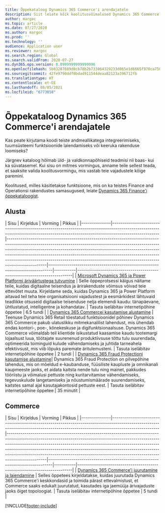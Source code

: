 ```yaml
---
title: Õppekataloog Dynamics 365 Commerce'i arendajatele
description: Siit leiate kõik koolitusvõimalused Dynamics 365 Commerce'i arendajatele.
author: margoc
ms.topic: article
ms.date: 07/27/2020
ms.author: margoc
ms.prod: ''
ms.technology: ''
audience: Application user
ms.reviewer: margoc
ms.search.region: Global
ms.search.validFrom: 2020-07-27
ms.dyn365.ops.version: 8.0999999999999996
ms.openlocfilehash: 5b03287689d0cb78b2b733864329233d065e1d6665f970ca75086ea7a4ae16d5
ms.sourcegitcommit: 42fe9790ddf0bdad911544deaa82123a396712fb
ms.translationtype: HT
ms.contentlocale: et-EE
ms.lasthandoff: 08/05/2021
ms.locfileid: "6773858"
---
```

# <a name="learning-catalog-for-dynamics-365-commerce-developers"></a>Õppekataloog Dynamics 365 Commerce'i arendajatele

Kas peate kirjutama koodi teiste andmeallikatega integreerimiseks, tuumsüsteemi funktsioonide laiendamiseks või keeruka rakenduse loomiseks?

Järgnev kataloog hõlmab üld- ja valdkonnapõhiseid teadmisi nii baas- kui ka süvatasemel. Kui sisu on mitmes vormingus, anname teile sellest teada, et saaksite valida koolitusvormingu, mis vastab teie vajadustele kõige paremini.

Koolitused, milles käsitletakse funktsioone, mis on ka teistes Finance and Operationsi rakendustes samasugused, leiate [Dynamics 365 Finance'i õppekataloogist](../../finance/get-started/learning-catalog-developer.md).

## <a name="get-started"></a>Alusta<a name="get-started"></a>

| Sisu  | Kirjeldus  | Vorming  | Pikkus    |
|---------------|------------------------------------------------------------------------------------------------------------------------------------------------------------------------------------|--------------------------------------------------------------------------------------------------------------------------------------------------------------------------------------------------------------------------------------------------------------------------------------------------------------------------------------------------------------------------------------------------------------------------|--------------------------------------------------------------------------------|-----------|---------------------------------------------------------------------------|
| [Microsoft Dynamics 365 ja Power Platformi äriväärtustega tutvumine](/learn/paths/learn-business-value-of-dynamics-365-and-power-platform/)   | Selle õppeprotsessi käigus näitame teile, kuidas digitaalne teisendus ja ärirakenduste võimsus võivad teie ettevõtet muuta. Kirjeldame seda, kuidas Dynamics 365 ja Power Platform aitavad teil teha teie organisatsiooni vajadustest ja eesmärkidest lähtuvaid teadlikke otsuseid digitaalse teisenduse nelja elemendi kaudu: tänapäevane, ühtlustatud, intelligentne ja kohandatav.                                                                    | Tasuta iseläbitav internetipõhine õppetee | 6.5 tundi |
| [Dynamics 365 Commercei kasutamise alustamine](/learn/paths/get-started-dynamics-365-commerce/)                                                              | Teenuse Dynamics 365 Retail tõestatud funktsioonidel põhinev Dynamics 365 Commerce pakub ulatuslikku mitmekanalilist lahendust, mis ühendab endas kontori-, poe-, kõnekeskuse ja digifunktsionaalsuse. Dynamics 365 Commerce võimaldab teil klientide isikustatud kaasamise kaudu tootemargi lojaalsust luua, töötajate suurenenud produktiivsuse tõttu tulu suurendada, optimeerida toiminguid kulude vähendamiseks ja juhtida tarneahela efektiivsust, mis viib lõpuks paremate äritulemusteni. | Tasuta iseläbitav internetipõhine õppetee | 2 tundi   |
| [Dynamics 365 Fraud Protectioni kasutamise alustamine](/learn/modules/get-started-fraud-protection/)| Dynamics 365 Fraud Protection on pilvepõhine lahendus, mis on mõeldud e-kaubanduse, füüsiliste kaupluste ja omnikanali kaupmeeste jaoks, et aidata kaitsta nende tulu ning mainet, pakkudes tööriistu ja võimalusi pettuste ning kuritarvitamise vähendamiseks, tegevuskulude langetamiseks ja nõustumismäärade suurendamiseks, kaitstes samal ajal kasutajakontosid pettuste eest. | Tasuta iseläbitav internetipõhine õppetee | 35 minutit |

## <a name="commerce"></a>Commerce<a name="commerce"></a>

| Sisu  | Kirjeldus  | Vorming  | Pikkus    |
|---------------|------------------------------------------------------------------------------------------------------------------------------------------------------------------------------------|--------------------------------------------------------------------------------------------------------------------------------------------------------------------------------------------------------------------------------------------------------------------------------------------------------------------------------------------------------------------------------------------------------------------------|--------------------------------------------------------------------------------|-----------|---------------------------------------------------------------------------|
| [Dynamics 365 Commerce'i juurutamine ja laiendamine](/learn/paths/deploy-dynamics-365-commerce/) | Selles õppetees kirjeldatakse, kuidas juurutada Dynamics 365 Commerce'i keskkondasid ja toimida pärast ettevalmistust, et Commerce saaks edukalt juurutatud, kasutades iga jaemüüja ärivajaduste jaoks õiget topoloogiat. | Tasuta iseläbitav internetipõhine õppetee | 5 tundi |


[!INCLUDE[footer-include](../../includes/footer-banner.md)]